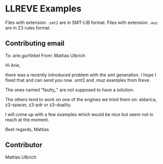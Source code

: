 # LLREVE Examples

Files with extension `.smt2` are in SMT-LIB format. Files with
extension `.muz` are in Z3 rules format.

## Contributing email
To: arie.gurfinkel
From: Mattias Ulbrich

Hi Arie,

there was a recently introduced problem with the smt generation.
I hope I fixed that and can send you now .smt2 and .muz examples from
llreve.

The ones named "faulty_" are not supposed to have a solution.

The others tend to work on one of the engines we tried them on:
eldarica, z3-spacer, z3-pdr or z3-duality.

I will come up with a few examples which would be nice but seem not in
reach at the moment.

Best regards,
   Mattias

## Contributor

Mattias Ulbrich
